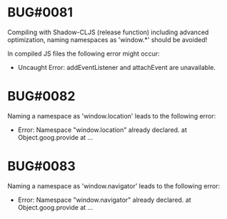 
# BUG#0081

Compiling with Shadow-CLJS (release function) including advanced optimization, naming namespaces as 'window.*' should be avoided!

In compiled JS files the following error might occur:
- Uncaught Error: addEventListener and attachEvent are unavailable.

# BUG#0082

Naming a namespace as 'window.location' leads to the following error:
- Error: Namespace "window.location" already declared.
  at Object.goog.provide
  at ...

# BUG#0083    

Naming a namespace as 'window.navigator' leads to the following error:
- Error: Namespace "window.navigator" already declared.
  at Object.goog.provide
  at ...
